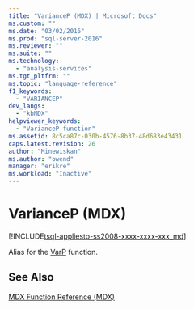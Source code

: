 ```yaml
---
title: "VarianceP (MDX) | Microsoft Docs"
ms.custom: ""
ms.date: "03/02/2016"
ms.prod: "sql-server-2016"
ms.reviewer: ""
ms.suite: ""
ms.technology: 
  - "analysis-services"
ms.tgt_pltfrm: ""
ms.topic: "language-reference"
f1_keywords: 
  - "VARIANCEP"
dev_langs: 
  - "kbMDX"
helpviewer_keywords: 
  - "VarianceP function"
ms.assetid: 8c5ca87c-030b-4576-8b37-48d683e43431
caps.latest.revision: 26
author: "Minewiskan"
ms.author: "owend"
manager: "erikre"
ms.workload: "Inactive"
---
```

# VarianceP (MDX)
[!INCLUDE[tsql-appliesto-ss2008-xxxx-xxxx-xxx_md](../includes/tsql-appliesto-ss2008-xxxx-xxxx-xxx-md.md)]

  Alias for the [VarP](../mdx/varp-mdx.md) function.  
  
## See Also  
 [MDX Function Reference &#40;MDX&#41;](../mdx/mdx-function-reference-mdx.md)  
  
  
